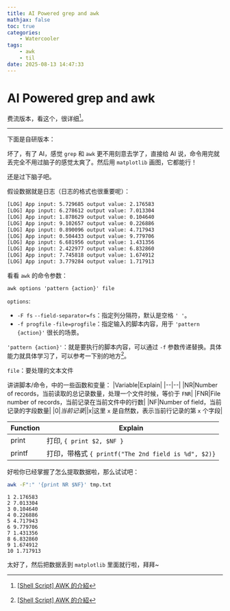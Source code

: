 ```yaml
---
title: AI Powered grep and awk
mathjax: false
toc: true
categories:
    - Watercooler
tags:
    - awk
    - til
date: 2025-08-13 14:47:33
---
```


# AI Powered grep and awk

费流版本，看这个，很详细[^1]。

---

下面是自研版本：

坏了，有了 AI，感觉 `grep` 和 `awk` 更不用刻意去学了，直接给 AI 说，命令用完就丢完全不用过脑子的感觉太爽了。然后用 `matplotlib` 画图，它都能行！

还是过下脑子吧。

假设数据就是日志（日志的格式也很重要呢）：
```txt
[LOG] App input: 5.729685 output value: 2.176583
[LOG] App input: 6.278612 output value: 7.013304
[LOG] App input: 1.878629 output value: 0.104640
[LOG] App input: 9.102657 output value: 0.226886
[LOG] App input: 0.890096 output value: 4.717943
[LOG] App input: 0.504433 output value: 9.779706
[LOG] App input: 6.681956 output value: 1.431356
[LOG] App input: 2.422977 output value: 6.832860
[LOG] App input: 7.745818 output value: 1.674912
[LOG] App input: 3.779284 output value: 1.717913
```

看看 `awk` 的命令参数：
```shell
awk options 'pattern {action}' file
```

`options`:
- `-F fs` `--field-separator=fs`：指定列分隔符，默认是空格 `' '`。
- `-f progfile` `-file=progfile`：指定输入的脚本内容，用于 `'pattern {action}'` 很长的场景。

`'pattern {action}'`：就是要执行的脚本内容，可以通过 `-f` 参数传递替换。具体能力就具体学习了，可以参考一下别的地方[^1]。

`file`：要处理的文本文件

讲讲脚本/命令，中的一些函数和变量：
|Variable|Explain|
|--|--|
|NR|Number of records，当前读取的总记录数量，处理一个文件时候，等价于 `FNR`|
|FNR|File number of records，当前记录在当前文件中的行数|
|NF|Number of field，当前记录的字段数量|
|$0|当前记录|
|$x|这里 `x` 是自然数，表示当前行记录的第 `x` 个字段|

|Function|Explain|
|--|--|
|print|打印, `{ print $2, $NF }`|
|printf|打印，带格式 `{ printf("The 2nd field is %d", $2)}`|

好啦你已经掌握了怎么提取数据啦，那么试试吧：
```bash
awk -F":" '{print NR $NF}' tmp.txt
```
```shell
1 2.176583
2 7.013304
3 0.104640
4 0.226886
5 4.717943
6 9.779706
7 1.431356
8 6.832860
9 1.674912
10 1.717913
```

太好了，然后把数据丢到 `matplotlib` 里面就行啦，拜拜~


[^1]:[[Shell Script] AWK 的介紹](https://bradleetw.github.io/developmenttools/awk_study/)